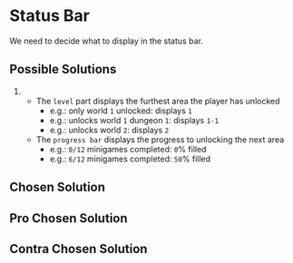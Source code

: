 # Status Bar

We need to decide what to display in the status bar.

## Possible Solutions

1.  - The `level` part displays the furthest area the player has unlocked
		- e.g.: only world `1` unlocked: displays `1`
		- e.g.: unlocks world `1` dungeon `1`: displays `1-1`
		- e.g.: unlocks world `2`: displays `2`
	- The `progress bar` displays the progress to unlocking the next area
		- e.g.: `0/12` minigames completed: `0`% filled
		- e.g.: `6/12` minigames completed: `50`% filled

## Chosen Solution



## Pro Chosen Solution



## Contra Chosen Solution

